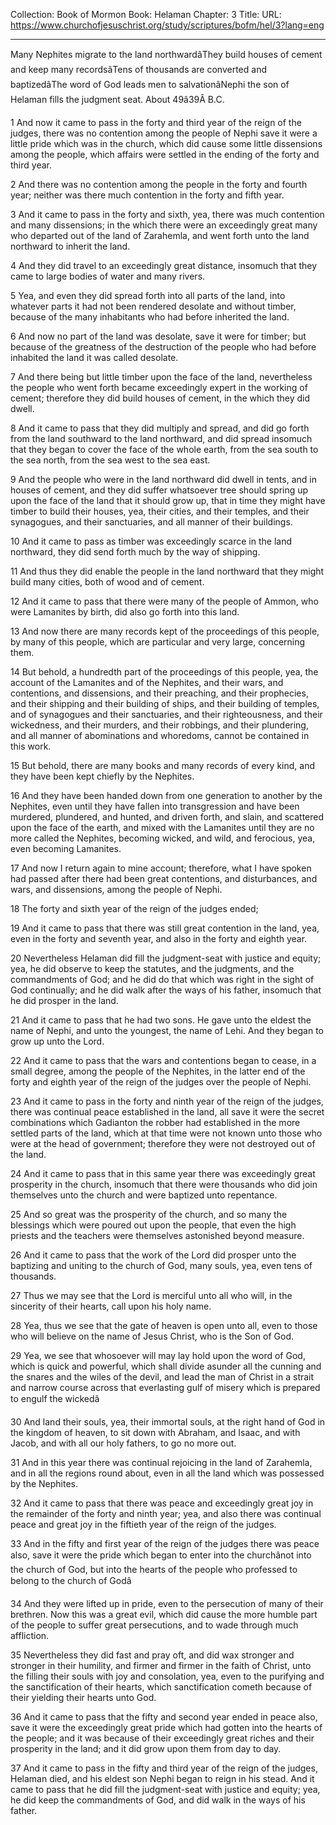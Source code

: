 Collection: Book of Mormon
Book: Helaman
Chapter: 3
Title: 
URL: https://www.churchofjesuschrist.org/study/scriptures/bofm/hel/3?lang=eng

---

Many Nephites migrate to the land northwardâThey build houses of cement and keep many recordsâTens of thousands are converted and baptizedâThe word of God leads men to salvationâNephi the son of Helaman fills the judgment seat. About 49â39Â B.C.

1 And now it came to pass in the forty and third year of the reign of the judges, there was no contention among the people of Nephi save it were a little pride which was in the church, which did cause some little dissensions among the people, which affairs were settled in the ending of the forty and third year.

2 And there was no contention among the people in the forty and fourth year; neither was there much contention in the forty and fifth year.

3 And it came to pass in the forty and sixth, yea, there was much contention and many dissensions; in the which there were an exceedingly great many who departed out of the land of Zarahemla, and went forth unto the land northward to inherit the land.

4 And they did travel to an exceedingly great distance, insomuch that they came to large bodies of water and many rivers.

5 Yea, and even they did spread forth into all parts of the land, into whatever parts it had not been rendered desolate and without timber, because of the many inhabitants who had before inherited the land.

6 And now no part of the land was desolate, save it were for timber; but because of the greatness of the destruction of the people who had before inhabited the land it was called desolate.

7 And there being but little timber upon the face of the land, nevertheless the people who went forth became exceedingly expert in the working of cement; therefore they did build houses of cement, in the which they did dwell.

8 And it came to pass that they did multiply and spread, and did go forth from the land southward to the land northward, and did spread insomuch that they began to cover the face of the whole earth, from the sea south to the sea north, from the sea west to the sea east.

9 And the people who were in the land northward did dwell in tents, and in houses of cement, and they did suffer whatsoever tree should spring up upon the face of the land that it should grow up, that in time they might have timber to build their houses, yea, their cities, and their temples, and their synagogues, and their sanctuaries, and all manner of their buildings.

10 And it came to pass as timber was exceedingly scarce in the land northward, they did send forth much by the way of shipping.

11 And thus they did enable the people in the land northward that they might build many cities, both of wood and of cement.

12 And it came to pass that there were many of the people of Ammon, who were Lamanites by birth, did also go forth into this land.

13 And now there are many records kept of the proceedings of this people, by many of this people, which are particular and very large, concerning them.

14 But behold, a hundredth part of the proceedings of this people, yea, the account of the Lamanites and of the Nephites, and their wars, and contentions, and dissensions, and their preaching, and their prophecies, and their shipping and their building of ships, and their building of temples, and of synagogues and their sanctuaries, and their righteousness, and their wickedness, and their murders, and their robbings, and their plundering, and all manner of abominations and whoredoms, cannot be contained in this work.

15 But behold, there are many books and many records of every kind, and they have been kept chiefly by the Nephites.

16 And they have been handed down from one generation to another by the Nephites, even until they have fallen into transgression and have been murdered, plundered, and hunted, and driven forth, and slain, and scattered upon the face of the earth, and mixed with the Lamanites until they are no more called the Nephites, becoming wicked, and wild, and ferocious, yea, even becoming Lamanites.

17 And now I return again to mine account; therefore, what I have spoken had passed after there had been great contentions, and disturbances, and wars, and dissensions, among the people of Nephi.

18 The forty and sixth year of the reign of the judges ended;

19 And it came to pass that there was still great contention in the land, yea, even in the forty and seventh year, and also in the forty and eighth year.

20 Nevertheless Helaman did fill the judgment-seat with justice and equity; yea, he did observe to keep the statutes, and the judgments, and the commandments of God; and he did do that which was right in the sight of God continually; and he did walk after the ways of his father, insomuch that he did prosper in the land.

21 And it came to pass that he had two sons. He gave unto the eldest the name of Nephi, and unto the youngest, the name of Lehi. And they began to grow up unto the Lord.

22 And it came to pass that the wars and contentions began to cease, in a small degree, among the people of the Nephites, in the latter end of the forty and eighth year of the reign of the judges over the people of Nephi.

23 And it came to pass in the forty and ninth year of the reign of the judges, there was continual peace established in the land, all save it were the secret combinations which Gadianton the robber had established in the more settled parts of the land, which at that time were not known unto those who were at the head of government; therefore they were not destroyed out of the land.

24 And it came to pass that in this same year there was exceedingly great prosperity in the church, insomuch that there were thousands who did join themselves unto the church and were baptized unto repentance.

25 And so great was the prosperity of the church, and so many the blessings which were poured out upon the people, that even the high priests and the teachers were themselves astonished beyond measure.

26 And it came to pass that the work of the Lord did prosper unto the baptizing and uniting to the church of God, many souls, yea, even tens of thousands.

27 Thus we may see that the Lord is merciful unto all who will, in the sincerity of their hearts, call upon his holy name.

28 Yea, thus we see that the gate of heaven is open unto all, even to those who will believe on the name of Jesus Christ, who is the Son of God.

29 Yea, we see that whosoever will may lay hold upon the word of God, which is quick and powerful, which shall divide asunder all the cunning and the snares and the wiles of the devil, and lead the man of Christ in a strait and narrow course across that everlasting gulf of misery which is prepared to engulf the wickedâ

30 And land their souls, yea, their immortal souls, at the right hand of God in the kingdom of heaven, to sit down with Abraham, and Isaac, and with Jacob, and with all our holy fathers, to go no more out.

31 And in this year there was continual rejoicing in the land of Zarahemla, and in all the regions round about, even in all the land which was possessed by the Nephites.

32 And it came to pass that there was peace and exceedingly great joy in the remainder of the forty and ninth year; yea, and also there was continual peace and great joy in the fiftieth year of the reign of the judges.

33 And in the fifty and first year of the reign of the judges there was peace also, save it were the pride which began to enter into the churchânot into the church of God, but into the hearts of the people who professed to belong to the church of Godâ

34 And they were lifted up in pride, even to the persecution of many of their brethren. Now this was a great evil, which did cause the more humble part of the people to suffer great persecutions, and to wade through much affliction.

35 Nevertheless they did fast and pray oft, and did wax stronger and stronger in their humility, and firmer and firmer in the faith of Christ, unto the filling their souls with joy and consolation, yea, even to the purifying and the sanctification of their hearts, which sanctification cometh because of their yielding their hearts unto God.

36 And it came to pass that the fifty and second year ended in peace also, save it were the exceedingly great pride which had gotten into the hearts of the people; and it was because of their exceedingly great riches and their prosperity in the land; and it did grow upon them from day to day.

37 And it came to pass in the fifty and third year of the reign of the judges, Helaman died, and his eldest son Nephi began to reign in his stead. And it came to pass that he did fill the judgment-seat with justice and equity; yea, he did keep the commandments of God, and did walk in the ways of his father.
